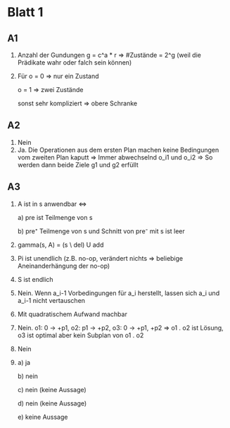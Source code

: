 # Blatt 1
## A1
1. Anzahl der Gundungen g = c^a * r
  => #Zustände = 2^g (weil die Prädikate wahr oder falch sein können)
2. Für o = 0 => nur ein Zustand
  
    o = 1 => zwei Zustände
    
    sonst sehr kompliziert => obere Schranke

## A2
1. Nein
2. Ja. Die Operationen aus dem ersten Plan machen keine Bedingungen vom zweiten Plan kaputt => Immer abwechselnd o_i1 und o_i2 => So werden dann beide Ziele g1 und g2 erfüllt

## A3
1. A ist in s anwendbar <=> 

    a) pre ist Teilmenge von s

    b) pre⁺ Teilmenge von s und Schnitt von pre⁻ mit s ist leer
2. gamma(s, A) = (s \ del) U add
3. Pi ist unendlich (z.B. no-op, verändert nichts => beliebige Aneinanderhängung der no-op)
4. S ist endlich
5. Nein. Wenn a_i-1 Vorbedingungen für a_i herstellt, lassen sich a_i und a_i-1 nicht vertauschen
6. Mit quadratischem Aufwand machbar
7. Nein. o1: 0 -> +p1, o2: p1 -> +p2, o3: 0 -> +p1, +p2
    => o1 . o2 ist Lösung, o3 ist optimal aber kein Subplan von o1 . o2
8. Nein
9. 
    a) ja

    b) nein

    c) nein (keine Aussage)

    d) nein (keine Aussage)

    e) keine Aussage